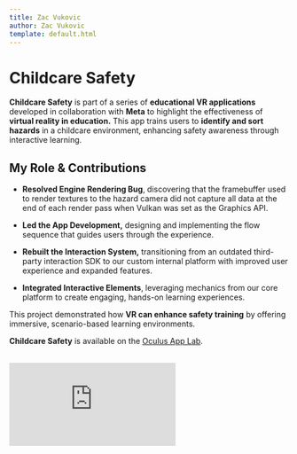```yaml
---
title: Zac Vukovic
author: Zac Vukovic
template: default.html
---
```


# Childcare Safety

<strong>Childcare Safety</strong> is part of a series of <strong>educational VR applications</strong> developed in collaboration with <strong>Meta</strong> to highlight the effectiveness of <strong>virtual reality in education.</strong> This app trains users to <strong>identify and sort hazards</strong> in a childcare environment, enhancing safety awareness through interactive learning.

## My Role & Contributions

- <strong>Resolved Engine Rendering Bug</strong>, discovering that the framebuffer used to render textures to the hazard camera did not capture all data at the end of each render pass when Vulkan was set as the Graphics API.

- <strong>Led the App Development,</strong> designing and implementing the flow sequence that guides users through the experience.

- <strong>Rebuilt the Interaction System,</strong> transitioning from an outdated third-party interaction SDK to our custom internal platform with improved user experience and expanded features.

- <strong>Integrated Interactive Elements</strong>, leveraging mechanics from our core platform to create engaging, hands-on learning experiences.

This project demonstrated how <strong>VR can enhance safety training</strong> by offering immersive, scenario-based learning environments.

<strong>Childcare Safety</strong> is available on the <a href="https://www.oculus.com/experiences/quest/5181967315251271/" target="_blank" rel="noopener noreferrer">Oculus App Lab</a>.<br /><br />

<div class="iframe-container">
    <iframe class="responsive-iframe" src="https://www.youtube.com/embed/imWYFPDz7dI" title="YouTube video player" frameborder="0" allow="accelerometer; autoplay; clipboard-write; encrypted-media; gyroscope; picture-in-picture; web-share" allowfullscreen></iframe>
</div>
